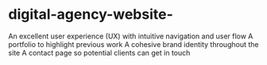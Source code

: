 # digital-agency-website-
An excellent user experience (UX) with intuitive navigation and user flow A portfolio to highlight previous work A cohesive brand identity throughout the site A contact page so potential clients can get in touch

